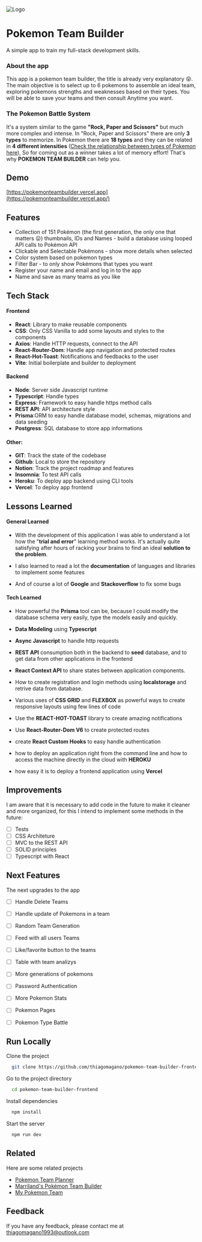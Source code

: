 
![Logo](https://pokemonteambuilder.vercel.app/logo.png)


# Pokemon Team Builder

A simple app to train my full-stack development skills.

### About the app

This app is a pokemon team builder, the title is already very explanatory 😝.
The main objective is to select up to 6 pokemons to assemble an ideal team, exploring pokemons strengths and weaknesses based on their types.
You will be able to save your teams and then consult Anytime you want.

### The Pokemon Battle System

It's a system similar to the game **"Rock, Paper and Scissors"** but much more complex and intense. In "Rock, Paper and Scissors" there are only **3 types** to memorize.
In Pokemon there are **18 types** and they can be related in **4 different intensities** ([Check the relationship between types of Pokemon here](https://pokemondb.net/type)), So for coming out as a winner takes a lot of memory effort! That's why **POKEMON TEAM BUILDER** can help you.

## Demo

[https://pokemonteambuilder.vercel.app](https://pokemonteambuilder.vercel.app/)


## Features

- Collection of 151 Pokémon (the first generation, the only one that matters 😛) thumbnails, IDs and Names - build a database using looped API calls to Pokémon API
- Clickable and Selectable Pokémons - show more details when selected
- Color system based on pokemon types
- Filter Bar - to only show Pokémons that types you want
- Register your name and email and log in to the app
- Name and save as many teams as you like


## Tech Stack

#### Frontend 

- **React**: Library to make reusable components
- **CSS**: Only CSS Vanilla to add some layouts and styles to the components
- **Axios**: Handle HTTP requests, connect to the API
- **React-Router-Dom**: Handle app navigation and protected routes
- **React-Hot-Toast**: Notifications and feedbacks to the user
- **Vite**: Initial boilerplate and  builder to deployment

#### Backend

- **Node**: Server side Javascript runtime
- **Typescript**: Handle types
- **Express**: Framework to easy handle https method calls
- **REST API**: API architecture style
- **Prisma**:ORM to easy handle database model, schemas, migrations and data seeding
- **Postgress**: SQL database to store app informations

#### Other:

- **GIT**: Track the state of the codebase
- **Github**: Local to store the repository
- **Notion**: Track the project roadmap and features
- **Insomnia**: To test API calls
- **Heroku**: To deploy app backend using CLI tools
- **Vercel**: To deploy app frontend


## Lessons Learned

#### General Learned

- With the development of this application I was able to understand a lot how the "**trial and error**" learning method works.
It's actually quite satisfying after hours of racking your brains to find an ideal **solution to the problem**.

- I also learned to read a lot the **documentation** of languages and libraries to implement some features
 
- And of course a lot of **Google** and **Stackoverflow** to fix some bugs

#### Tech Learned

- How powerful the **Prisma** tool can be, because I could modify the database schema very easily, type the models easily and quickly.

- **Data Modeling** using **Typescript**

- **Async Javascript** to handle http requests

- **REST API** consumption both in the backend to **seed** database, and to get data from other applications in the frontend

- **React Context API** to share states between application components.

- How to create registration and login methods using **localstorage** and retrive data from database.

- Various uses of **CSS GRID** and **FLEXBOX** as powerful ways to create responsive layouts using few lines of code

- Use the **REACT-HOT-TOAST** library to create amazing notifications

- Use **React-Router-Dom V6** to create protected routes

- create **React Custom Hooks** to easy handle authentication

- how to deploy an application right from the command line and how to access the machine directly in the cloud with **HEROKU**
- how easy it is to deploy a frontend application using **Vercel**

## Improvements

I am aware that it is necessary to add code in the future to make it cleaner and more organized, for this I intend to implement some methods in the future:

- [ ] Tests
- [ ] CSS Architeture
- [ ] MVC to the  REST API
- [ ] SOLID principles
- [ ] Typescript with React

## Next Features

The next upgrades to the app
 
 - [ ] Handle Delete Teams
 - [ ] Handle update of Pokemons in a team 
 - [ ] Random Team Generation
 - [ ] Feed with all users Teams
 - [ ] Like/favorite button to the teams
 - [ ] Table with team analizys
 - [ ] More generations of pokemons
 - [ ] Password Authentication
 - [ ] More Pokemon Stats
 - [ ] Pokemon Pages
 - [ ] Pokemon Type Battle


## Run Locally

Clone the project

```bash
  git clone https://github.com/thiagomagano/pokemon-team-builder-frontend
```

Go to the project directory

```bash
  cd pokemon-team-builder-frontend
```

Install dependencies

```bash
  npm install
```

Start the server

```bash
  npm run dev
```

## Related

Here are some related projects

- [Pokemon Team Planner](https://richi3f.github.io/pokemon-team-planner/)
- [Marriland's Pokémon Team Builder](https://marriland.com/tools/team-builder/)
- [My Pokemon Team](https://mypokemonteam.com/)

## Feedback

If you have any feedback, please contact me at thiagomagano1993@outlook.com

